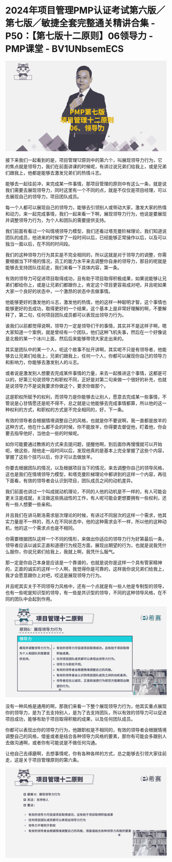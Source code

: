 # 2024年项目管理PMP认证考试第六版／第七版／敏捷全套完整通关精讲合集 - P50：【第七版十二原则】06领导力 - PMP课堂 - BV1UNbsemECS

![](img/e6f8118e83b6c3ef390d3e4b2821840a_0.png)

接下来我们一起看到的是，项目管理12原则中的第六个，叫展现领导力行为，它的焦点就是领导力，我们在前面讲课的时候呢，有讲过说兄弟们给我上，或是兄弟们跟我上，他都是能够去激发兄弟们的热情斗志。

能够去一起往前冲，来完成某一件事情，那项目管理的原则中有这么一条，就是说我们需要去展现领导力，同时这里有一个不同的点，就是不仅仅是项目经理，可以去展现自己的领导力，项目团队成员。

每一个人都可以展现自己的领导力，能够去引领别人或带动大家，激发大家的热情和动力，来一起完成事情，我们一起来看一下啊，展现领导力行为，他说是要展现并调整领导力行为，为个人和团队的需要提供支持。

我们前面有看过一个叫情境领导力模型，我们还看过塔克曼阶梯理论，我们知道说团队的成员，他进来的时候学了一段时间以后，已经能够正常操作以后，以及可以独当一面以后，在不同的时间段。

我们的这种领导力行为其实是不完全相同的，所以这就是对于领导力的调整，你需要根据当下环境的情况，员工的能力水平来去调整你自身的领导力，那目的呢就是能够去支持团队往前走，我们来看一下具体内容，第一条。

有效的领导力可促进项目取得成功，且有助于项目取得积极成果，如果说能够让兄弟们都给你上，或是让兄弟们都跟你上，肯定这个项目更容易成对吧，并且呢如果大家一个良好的状态中，一个激昂的状态中去做事情。

他能够更好的激发他的斗志，激发他的热情，他的这样一种聪明才智，这个事情也能够更好的去成功，取得更好的一个结果，这个基本上是非常好理解的啊，不要解释了，第二句，任何项目团队成员都可以表现出领导力行为。

诶我们以前都觉得说啊，领导力一定是领导们干的事情，其实并不是这样子啊，嗯大家知道一个案例，就是曾经有一个团队，他们这种飞机失事，然后在一个好像说是北极的某一个冰川上面，然后后来能够带领大家走出来的。

其实是团队中的某一个人，呃这个故事不扯开讲啊，其实呢不只是有领导者，他能够去让兄弟们给我上，兄弟们跟我上，任何一个人，你都可以展现你自己的领导力和影响力，你能够去激发别人的斗志。

或者说是激发别人想要去完成某件事情的力量，来去一起推进这个事情，这都是可以的，好第三句说领导力和职权不同，正好是对第二句来做一个很好的补充，也就是说领导力不是说我要求你做这个，要求你做那个。

这是职权所赋予的权利，而领导力是你能够去让别人，愿意去完成某一些事情，不管说是心甘情愿还是呃不得不，总之就是让他能够去完成事情都算，所以他的这一种权利的方式，和职权的方式是不完全相同的，好，下一条。

有效的领导者会根据情境调整自己的风格，也就是你不要说啊，我一直都是放羊的这种方式，他在什么都不会的时候，你不能放羊，你得要去督促他，盯着他，你会要去指导他好，当他会一些的时候呢。

如你可能要通过教练的方式来去提问题，提醒他啊，到后面你再慢慢就可以开始呃，做这些，陪他走一段时间以后，发现他真的是基本上完全掌握了这些个内容，掌握了这些个技巧以后，你才可以去做放羊。

你要去根据团队的情况，以及根据项目当下的情况，来去调整你自己的领导风格，这也是我们在情境领导力模型，和塔克曼阶梯理论中都讲到的这样一个内容，再往下面看，有效的领导者会认识到项目，团队成员之间的动机差异。

我们前面也讲过一个叫成就动机理论，不同的人他的动机是不一样的，有人可能会更关注是成就，关注做这些挑战性的工作，有人呢可能会更想要拥有一些权利，还有一些人想要一些亲和。

并且我们在讲马斯洛需求层次理论的时候，有讲过不同层次的这样一个需求，他其实力量是不一样的，而人在不同状态中，他的这种需求会不一样，所以他的这种动机，他的这一个需求点也是不相同。

你需要根据团队这样一个不同的情形，来做出你适应的领导力行为好第最后一条，领导者应该以诚实正直和道德行为规范方面，展现出期望的行为，也就是说我凭什么服你，你说兄弟们给我上，我就上啊，我凭什么服气。

那一定是你自己本身是应该是一个靠谱的，也就是说你是这样一个具有管家精神的，正直的诚实的这样一个人啊，我觉得你是可靠的，这样我你说兄弟们给我上，我才会愿意跟你上对吧，哎这是展现领导力行为。

并且呢其实关于不同领导力风格中，还有一个点就是有一些人他是专制型的领导，也有一些呢是知识型的领导，有一些是共识型的领导，不同的这种领导风格，在不同的团队中会起到作用。



![](img/e6f8118e83b6c3ef390d3e4b2821840a_2.png)

没有一种风格是通用的啊，那我们来看一下整个展现领导力行为，他其实重点展现你的领导力，是为了去支持别人，是为了去支持团队，所以有效的领导力可以促进项目成功，能够有助于项目取得积极的成果，以及任何团队成员。

你都可以表现出你的领导力行为，他跟职权是不相同的，有效的领导者会根据情境调整自己的风格，借鉴或者是结合各种领导力风格的要素，那你有可能会多跟别人去做沟通啊，或者你有可能说是不做任何沟通。

让他自己去琢磨啊，去想事情呢，你有各种各样的方式，总之能够去引领大家往前走，这是关于项目管理原则的第六条。



![](img/e6f8118e83b6c3ef390d3e4b2821840a_4.png)